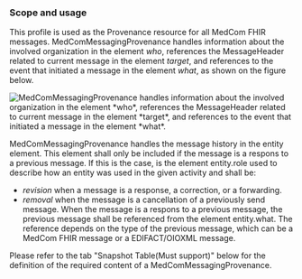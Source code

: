 ### Scope and usage 
This profile is used as the Provenance resource for all MedCom FHIR messages. MedComMessagingProvenance handles information about the involved organization in the element *who*, references the MessageHeader related to current message in the element *target*, and references to the event that initiated a message in the element *what*, as shown on the figure below.

<img alt="MedComMessagingProvenance handles information about the involved organization in the element *who*, references the MessageHeader related to current message in the element *target*, and references to the event that initiated a message in the element *what*." src="./MedComMessagingProvenance.png" style="float:none; display:block; margin-left:auto; margin-right:auto;" />

MedComMessagingProvenance handles the message history in the entity element. This element shall only be included if the message is a respons to a previous message. If this is the case, is the element entity.role used to describe how an entity was used in the given activity and shall be: 
* *revision* when a message is a response, a correction, or a forwarding.
* *removal* when the message is a cancellation of a previously send message.
When the message is a respons to a previous message, the previous message shall be referenced from the element entity.what. The reference depends on the type of the previous message, which can be a MedCom FHIR message or a EDIFACT/OIOXML message. 

Please refer to the tab "Snapshot Table(Must support)" below for the definition of the required content of a MedComMessagingProvenance.

